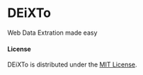 DEiXTo
======

Web Data Extration made easy

#### License

DEiXTo is distributed under the [MIT License](https://github.com/m-Peter/DEiXTo/blob/master/LICENSE.md).
